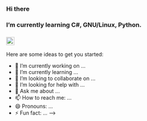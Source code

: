 ### Hi there 
###  I’m currently learning C#, GNU/Linux, Python.
### [<img  align="center"  width="22px" src="https://cdn.jsdelivr.net/npm/simple-icons@v3/icons/telegram.svg" />][telegram]
[telegram]: https://t.me/flownew/
Here are some ideas to get you started:

- 🔭 I’m currently working on ...
- 🌱 I’m currently learning ...
- 👯 I’m looking to collaborate on ...
- 🤔 I’m looking for help with ...
- 💬 Ask me about ...
- 📫 How to reach me: ...
- 😄 Pronouns: ...
- ⚡ Fun fact: ...
-->
